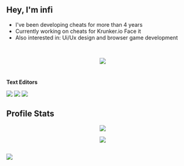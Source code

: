
 ## Hey, I'm infi
 
 - I've been developing cheats for more than 4 years
- Currently working on cheats for Krunker.io Face it
- Also interested in: Ui/Ux design and browser game development  
 
 <br> 
 
 <p align="center">
 <img src="https://cdn.discordapp.com/attachments/560173144107909120/968478802214780928/github_banner.png">
</p>

#
**Text Editors**

<img src="https://img.shields.io/badge/JS-WebStorm-ffe600"> <img src="https://img.shields.io/badge/Java-IntelliJ-00c8ff"> <img src="https://img.shields.io/badge/C%2B%2B-Visual%20Studio-9d00ff">

##  Profile Stats
<p align="center">
<img src="http://github-readme-streak-stats.herokuapp.com?user=42infi&theme=darcula&date_format=M%20j%5B%2C%20Y%5D"/>
</p>
<p align="center">
<img src="https://github-readme-stats.vercel.app/api/top-langs/?username=42infi&layout=compact&theme=darcula">

##
![](https://komarev.com/ghpvc/?username=42infi&label=Profile+Views&style=flat-square)

